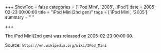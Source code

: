 +++
ShowToc = false
categories = ['iPod Mini', '2005', 'iPod']
date = 2005-02-23 00:00:00
title = "iPod Mini(2nd gen)"
tags = ['iPod Mini', '2005']
summary = " "

+++

The iPod Mini(2nd gen) was released on 2005-02-23 00:00:00.

Source: `https://en.wikipedia.org/wiki/IPod_Mini`


